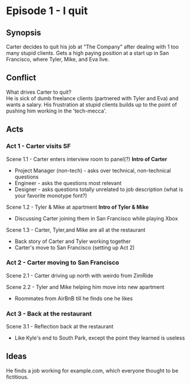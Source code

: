 Episode 1 - I quit
==========


Synopsis
--------
Carter decides to quit his job at "The Company" after dealing with 1 too many stupid clients. Gets a high paying position at a start up in San Francisco, where Tyler, Mike, and Eva live. 
  

Conflict
--------

What drives Carter to quit?  
He is sick of dumb freelance clients (partnered with Tyler and Eva) and wants a salary. His frustration at stupid clients builds up to the point of pushing him working in the 'tech-mecca'. 

Acts
----

### Act 1 - Carter visits SF
  
Scene 1.1 - Carter enters interview room to panel(?) __Intro of Carter__

* Project Manager (non-tech) - asks over technical, non-technical questions
* Engineer - asks the questions most relevant
* Designer - asks questions totally unrelated to job description (what is your favorite monotype font?)
  
Scene 1.2 - Tyler & Mike at apartment __Intro of Tyler & Mike__

* Discussing Carter joining them in San Francisco while playing Xbox
  
Scene 1.3 - Carter, Tyler,and Mike are all at the restaurant

* Back story of Carter and Tyler working together
* Carter's move to San Francisco (setting up Act 2)
 
### Act 2 - Carter moving to San Francisco
  
Scene 2.1 - Carter driving up north with weirdo from ZimRide

Scene 2.2 - Tyler and Mike helping him move into new apartment

* Roommates from AirBnB till he finds one he likes
  
### Act 3 - Back at the restaurant
  
Scene 3.1 - Reflection back at the restaurant

* Like Kyle's end to South Park, except the point they learned is useless
  


Ideas
-----

He finds a job working for example.com, which everyone thought to be fictitious.

